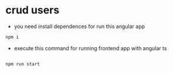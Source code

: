 # crud users

- you need install dependences for run this angular app

```bash
npm i

```


- execute this command for running frontend app with angular ts

```bash

npm run start

```
